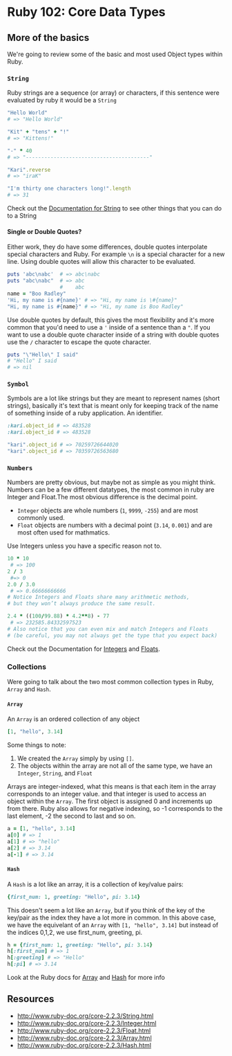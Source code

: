 # Ruby 102: Core Data Types

## More of the basics
We're going to review some of the basic and most used Object types within Ruby.

### `String`

Ruby strings are a sequence (or array) or characters, if this sentence were evaluated
by ruby it would be a `String`

~~~ ruby
"Hello World"
# => "Hello World"

"Kit" + "tens" + "!"
# => "Kittens!"

"-" * 40
# => "----------------------------------------"

"Kari".reverse
# => "iraK"

"I'm thirty one characters long!".length
# => 31
~~~

Check out the [Documentation for String](http://www.ruby-doc.org/core-2.2.3/String.html) to see other things that you can do to a String

#### Single or Double Quotes?
Either work, they do have some differences, double quotes interpolate special characters and Ruby.
For example `\n` is a special character for a new line. Using double quotes will allow this character to be evaluated.

~~~ ruby
puts 'abc\nabc'  # => abc\nabc
puts "abc\nabc"  # => abc
                 #    abc
name = "Boo Radley"
'Hi, my name is #{name}' # => "Hi, my name is \#{name}"
"Hi, my name is #{name}" # => "Hi, my name is Boo Radley"
~~~

Use double quotes by default, this gives the most flexibility and it's more common that
you'd need to use a `'` inside of a sentence than a `"`. If you want to use a double quote
character inside of a string with double quotes use the `/` character to escape the quote character.

~~~ ruby
puts "\"Hello\" I said"
# "Hello" I said
# => nil
~~~


### `Symbol`

Symbols are a lot like strings but they are meant to represent names (short strings), basically it's text that is meant only for keeping track of the name of something inside of a ruby application. An identifier.

~~~ ruby
:kari.object_id # => 483528
:kari.object_id # => 483528

"kari".object_id # => 70259726644020
"kari".object_id # => 70359726563680
~~~

### `Numbers`

Numbers are pretty obvious, but maybe not as simple as you might think. Numbers can be a few different datatypes, the most common in ruby are Integer and Float.The most obvious difference is the decimal point.

- `Integer` objects are whole numbers (`1`, `9999`, `-255`) and are most commonly used.
- `Float` objects are numbers with a decimal point (`3.14`, `0.001`) and are most often used for mathmatics.

Use Integers unless you have a specific reason not to.

~~~ ruby
10 * 10
 # => 100
2 / 3
 #=> 0
2.0 / 3.0
 # => 0.66666666666
# Notice Integers and Floats share many arithmetic methods,
# but they won’t always produce the same result.

2.4 * ((100/99.88) * 4.2**8) - 77
 # => 232585.84332597523
# Also notice that you can even mix and match Integers and Floats
# (be careful, you may not always get the type that you expect back)
~~~

Check out the Documentation for [Integers](http://www.ruby-doc.org/core-2.2.3/Integer.html) and [Floats](http://www.ruby-doc.org/core-2.2.3/Float.html).

### Collections

Were going to talk about the two most common collection types in Ruby, `Array` and `Hash`.

#### `Array`

An `Array` is an ordered collection of any object

~~~ ruby
[1, "hello", 3.14]
~~~

Some things to note:

1. We created the `Array` simply by using `[]`.
2. The objects within the array are not all of the same type, we have an `Integer`, `String`, and `Float`

Arrays are integer-indexed, what this means is that each item in the array corresponds to an integer
value. and that integer is used to access an object within the `Array`. The first object is assigned
0 and increments up from there. Ruby also allows for negative indexing, so -1 corresponds to the
last element, -2 the second to last and so on.

~~~ ruby
a = [1, "hello", 3.14]
a[0] # => 1
a[1] # => "hello"
a[2] # => 3.14
a[-1] # => 3.14
~~~

#### `Hash`

A `Hash` is a lot like an array, it is a collection of key/value pairs:

~~~ ruby
{first_num: 1, greeting: "Hello", pi: 3.14}
~~~

This doesn't seem a lot like an `Array`, but if you think of the key of the key/pair as the index
they have a lot more in common. In this above case, we have the equivelant of an `Array` with `[1, "hello", 3.14]`
but instead of the indices 0,1,2, we use first_num, greeting, pi.

~~~ ruby
h = {first_num: 1, greeting: "Hello", pi: 3.14}
h[:first_num] # => 1
h[:greeting] # => "Hello"
h[:pi] # => 3.14
~~~

Look at the Ruby docs for [Array](http://www.ruby-doc.org/core-2.2.3/Array.html) and [Hash](http://www.ruby-doc.org/core-2.2.3/Hash.html) for more info

Resources
---------
- http://www.ruby-doc.org/core-2.2.3/String.html
- http://www.ruby-doc.org/core-2.2.3/Integer.html
- http://www.ruby-doc.org/core-2.2.3/Float.html
- http://www.ruby-doc.org/core-2.2.3/Array.html
- http://www.ruby-doc.org/core-2.2.3/Hash.html
